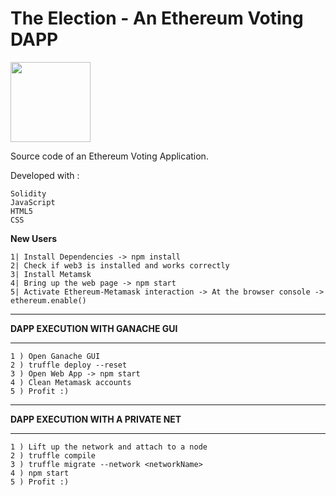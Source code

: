 # The Election - An Ethereum Voting DAPP
<img src="http://introtocrypto.com/wp-content/uploads/2017/08/ether@2x.png" height="128" width="128">

Source code of an Ethereum Voting Application.

Developed with :

    Solidity
    JavaScript
    HTML5
    CSS

  __New Users__

  ```
  1| Install Dependencies -> npm install
  2| Check if web3 is installed and works correctly
  3| Install Metamsk
  4| Bring up the web page -> npm start
  5| Activate Ethereum-Metamask interaction -> At the browser console -> ethereum.enable()
  ```

********************************
__DAPP EXECUTION WITH GANACHE GUI__
********************************
```
1 ) Open Ganache GUI
2 ) truffle deploy --reset
3 ) Open Web App -> npm start
4 ) Clean Metamask accounts
5 ) Profit :)
```

********************************
__DAPP EXECUTION WITH A PRIVATE NET__
********************************
```
1 ) Lift up the network and attach to a node
2 ) truffle compile
3 ) truffle migrate --network <networkName>
4 ) npm start
5 ) Profit :)
```

